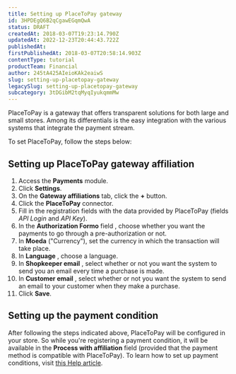 ```yaml
---
title: Setting up PlaceToPay gateway
id: 3HPDEgQ6B2qCgawEGqmQwA
status: DRAFT
createdAt: 2018-03-07T19:23:14.790Z
updatedAt: 2022-12-23T20:44:43.722Z
publishedAt: 
firstPublishedAt: 2018-03-07T20:58:14.903Z
contentType: tutorial
productTeam: Financial
author: 245tA425AIeioKAk2eaiwS
slug: setting-up-placetopay-gateway
legacySlug: setting-up-placetopay-gateway
subcategory: 3tDGibM2tqMyqIyukqmmMw
---
```


PlaceToPay is a gateway that offers transparent solutions for both large and small stores. Among its differentials is the easy integration with the various systems that integrate the payment stream.

To set PlaceToPay, follow the steps below:

## Setting up PlaceToPay gateway affiliation
1. Access the __Payments__ module.
2. Click __Settings__.
3. On the __Gateway affiliations__ tab, click the __+__ button.
4. Click the __PlaceToPay__ connector.
5. Fill in the registration fields with the data provided by PlaceToPay (fields _API Login_ and _API Key_).
6. In the __Authorization Formo__ field , choose whether you want the payments to go through a pre-authorization or not.
7. In __Moeda__ ("Currency"), set the currency in which the transaction will take place.
8. In __Language__ , choose a language.
9. In __Shopkeeper email__ , select whether or not you want the system to send you an email every time a purchase is made.
10. In __Customer email__ , select whether or not you want the system to send an email to your customer when they make a purchase.
11. Click __Save__.

## Setting up the payment condition
After following the steps indicated above, PlaceToPay will be configured in your store. So while you're registering a payment condition, it will be available in the __Process with affiliation__ field (provided that the payment method is compatible with PlaceToPay). To learn how to set up payment conditions, visit [this Help article](/en/tutorial/how-to-configure-payment-conditions).
